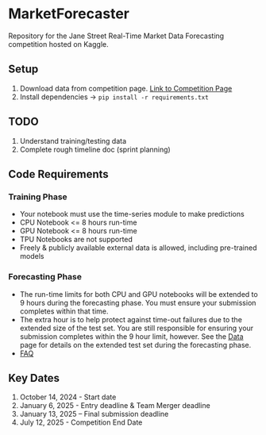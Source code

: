 # MarketForecaster

Repository for the Jane Street Real-Time Market Data Forecasting competition hosted on Kaggle.

## Setup

1. Download data from competition page. [Link to Competition Page](https://kaggle.com/competitions/jane-street-real-time-market-data-forecasting)
1. Install dependencies -> `pip install -r requirements.txt`

## TODO

1. Understand training/testing data
1. Complete rough timeline doc (sprint planning)

## Code Requirements

### Training Phase

- Your notebook must use the time-series module to make predictions
- CPU Notebook <= 8 hours run-time
- GPU Notebook <= 8 hours run-time
- TPU Notebooks are not supported
- Freely & publicly available external data is allowed, including pre-trained models

### Forecasting Phase

- The run-time limits for both CPU and GPU notebooks will be extended to 9 hours during the forecasting phase. You must ensure your submission completes within that time.
- The extra hour is to help protect against time-out failures due to the extended size of the test set. You are still responsible for ensuring your submission completes within the 9 hour limit, however. See the [Data](https://www.kaggle.com/competitions/jane-street-real-time-market-data-forecasting/data) page for details on the extended test set during the forecasting phase.
- [FAQ](https://www.kaggle.com/docs/competitions#kernels-only-FAQ)

## Key Dates

1. October 14, 2024 - Start date
1. January 6, 2025 - Entry deadline & Team Merger deadline
1. January 13, 2025 – Final submission deadline
1. July 12, 2025 - Competition End Date
